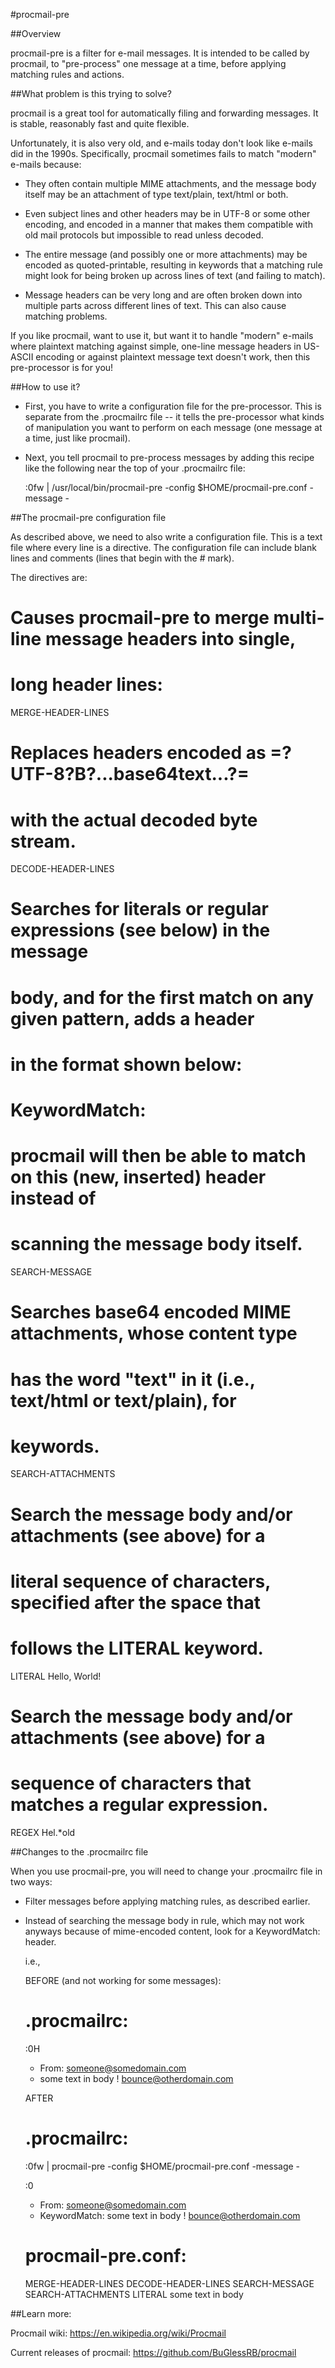 #procmail-pre

##Overview

  procmail-pre is a filter for e-mail messages.  It is intended to be called by
  procmail, to "pre-process" one message at a time, before applying matching rules and
  actions.

##What problem is this trying to solve?

  procmail is a great tool for automatically filing and forwarding messages.
  It is stable, reasonably fast and quite flexible.

  Unfortunately, it is also very old, and e-mails today don't look like
  e-mails did in the 1990s.  Specifically, procmail sometimes fails to
  match "modern" e-mails because:

  * They often contain multiple MIME attachments, and the message body itself
    may be an attachment of type text/plain, text/html or both.

  * Even subject lines and other headers may be in UTF-8 or some other encoding,
    and encoded in a manner that makes them compatible with old mail protocols
    but impossible to read unless decoded.

  * The entire message (and possibly one or more attachments) may be encoded
    as quoted-printable, resulting in keywords that a matching rule might
    look for being broken up across lines of text (and failing to match).

  * Message headers can be very long and are often broken down into
    multiple parts across different lines of text.  This can also
    cause matching problems.

  If you like procmail, want to use it, but want it to handle "modern"
  e-mails where plaintext matching against simple, one-line message headers
  in US-ASCII encoding or against plaintext message text doesn't work, then
  this pre-processor is for you!

##How to use it?

  * First, you have to write a configuration file for the pre-processor.
    This is separate from the .procmailrc file -- it tells the pre-processor
    what kinds of manipulation you want to perform on each message (one
    message at a time, just like procmail).

  * Next, you tell procmail to pre-process messages by adding this recipe
    like the following near the top of your .procmailrc file:

    :0fw
    | /usr/local/bin/procmail-pre -config $HOME/procmail-pre.conf -message -

##The procmail-pre configuration file

  As described above, we need to also write a configuration file.  This is
  a text file where every line is a directive.  The configuration file
  can include blank lines and comments (lines that begin with the # mark).

  The directives are:

  # Causes procmail-pre to merge multi-line message headers into single,
  # long header lines:
  MERGE-HEADER-LINES

  # Replaces headers encoded as =?UTF-8?B?...base64text...?=
  # with the actual decoded byte stream.
  DECODE-HEADER-LINES
  
  # Searches for literals or regular expressions (see below) in the message
  # body, and for the first match on any given pattern, adds a header
  # in the format shown below:
  # KeywordMatch: <matchingtext>
  # procmail will then be able to match on this (new, inserted) header instead of
  # scanning the message body itself.
  SEARCH-MESSAGE

  # Searches base64 encoded MIME attachments, whose content type
  # has the word "text" in it (i.e., text/html or text/plain), for
  # keywords.
  SEARCH-ATTACHMENTS

  # Search the message body and/or attachments (see above) for a
  # literal sequence of characters, specified after the space that
  # follows the LITERAL keyword.
  LITERAL Hello, World!

  # Search the message body and/or attachments (see above) for a
  # sequence of characters that matches a regular expression.
  REGEX Hel.*old

##Changes to the .procmailrc file

  When you use procmail-pre, you will need to change your
  .procmailrc file in two ways:

  * Filter messages before applying matching rules, as described earlier.


  * Instead of searching the message body in rule, which may not
    work anyways because of mime-encoded content, look for a
    KeywordMatch: header.

    i.e., 

    BEFORE (and not working for some messages):

      .procmailrc:
      ===========

      :0H
      * From: someone@somedomain.com
      * some text in body
      ! bounce@otherdomain.com

    AFTER

      .procmailrc:
      ===========

      :0fw
      | procmail-pre -config $HOME/procmail-pre.conf -message -

      :0
      * From: someone@somedomain.com
      * KeywordMatch: some text in body
      ! bounce@otherdomain.com

      procmail-pre.conf:
      =================

      MERGE-HEADER-LINES
      DECODE-HEADER-LINES
      SEARCH-MESSAGE
      SEARCH-ATTACHMENTS
      LITERAL some text in body

##Learn more:

  Procmail wiki: https://en.wikipedia.org/wiki/Procmail

  Current releases of procmail: https://github.com/BuGlessRB/procmail
